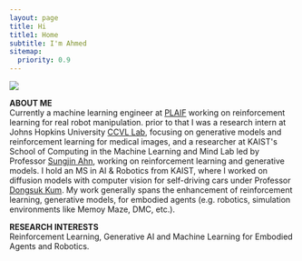 ```yaml
---
layout: page
title: Hi
title1: Home
subtitle: I'm Ahmed
sitemap:
  priority: 0.9
---
```

<div class="image-cropper">
  <img src="{{ '/assets/img/personal_photo.jpg' | prepend: site.baseurl }}" class="rounded" />
</div>

<!-- <img src="{{ '/assets/img/personal.jpg' | prepend: site.baseurl }}" class=rounded id="about-img"> -->

<div id="describe-text">
  <p>
  <strong>ABOUT ME</strong><br>
    Currently a machine learning engineer at <a href="https://plaif.com/">PLAIF</a> working on reinforcement learning for real robot manipulation. prior to that I was a research intern at Johns Hopkins University <a href="https://ccvl.jhu.edu/">CCVL Lab</a>, focusing on generative models and reinforcement learning for medical images, and a researcher at KAIST's School of Computing in the Machine Learning and Mind Lab led by Professor <a href="https://mlml.kaist.ac.kr/sungjinahn">Sungjin Ahn</a>, working on reinforcement learning and generative models. I hold an MS in AI & Robotics from KAIST, where I worked on diffusion models with computer vision for self-driving cars under Professor <a href="http://vdclab.kaist.ac.kr/bbs/board.php?bo_table=sub1_1">Dongsuk Kum</a>. My work generally spans the enhancement of reinforcement learning, generative models, for embodied agents (e.g. robotics, simulation environments like Memoy Maze, DMC, etc.).
  </p>
  <p>
    <strong>RESEARCH INTERESTS</strong><br>
    Reinforcement Learning, Generative AI and Machine Learning for Embodied Agents and Robotics.
  </p>
</div>

<!-- 
    Currently doing a research internship at Johns Hopkins University with <a href="https://ccvl.jhu.edu/">CCVL Lab</a> focusing on the development of generative models and reinforcement learning algorithms for medical images. Prior to that I worked as a researcher at KAIST's School of Computing and part of the Machine Learning and Mind Lab led by Professor <a href="https://mlml.kaist.ac.kr/sungjinahn">Sungjin Ahn</a> with a focus on reinforcement learning and generative models. Previously, I completed my MS in Robotics at KAIST, focusing on Machine Learning and Computer Vision for self-driving cars under Professor <a href="http://vdclab.kaist.ac.kr/bbs/board.php?bo_table=sub1_1">Dongsuk Kum</a>. My research spans the improvement of reinforcement learning, generative models and computer vision algorithms in application related to embodied agents (e.g. robotics, simulation environments like Memoy Maze, DMC, etc.). -->